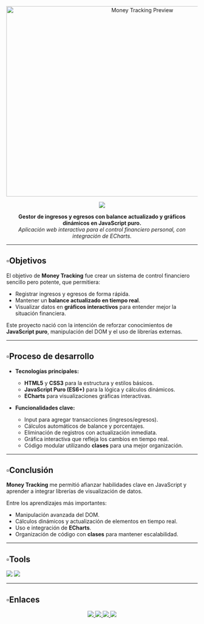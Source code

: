 <p align="center">
  <img src="https://i.postimg.cc/43rF5vXB/MONEY-TRACKING-1.webp" alt="Money Tracking Preview" width="700" height="500" />
</p>

<div align="center">
  <img src="https://readme-typing-svg.herokuapp.com/?font=Chela%20One&size=55&center=true&vCenter=true&width=500&height=70&duration=4000&lines=Money+Tracking;&color=fff;" />
</div>

<p align="center">
  <strong>Gestor de ingresos y egresos con balance actualizado y gráficos dinámicos en JavaScript puro.</strong><br/>
  <em>Aplicación web interactiva para el control financiero personal, con integración de ECharts.</em>
</p>

---

## ▫️Objetivos

El objetivo de **Money Tracking** fue crear un sistema de control financiero sencillo pero potente, que permitiera:

- Registrar ingresos y egresos de forma rápida.
- Mantener un **balance actualizado en tiempo real**.
- Visualizar datos en **gráficos interactivos** para entender mejor la situación financiera.

Este proyecto nació con la intención de reforzar conocimientos de **JavaScript puro**, manipulación del DOM y el uso de librerías externas.

---

## ▫️Proceso de desarrollo

- **Tecnologías principales:**
  - **HTML5** y **CSS3** para la estructura y estilos básicos.
  - **JavaScript Puro (ES6+)** para la lógica y cálculos dinámicos.
  - **ECharts** para visualizaciones gráficas interactivas.

- **Funcionalidades clave:**
  - Input para agregar transacciones (ingresos/egresos).
  - Cálculos automáticos de balance y porcentajes.
  - Eliminación de registros con actualización inmediata.
  - Gráfica interactiva que refleja los cambios en tiempo real.
  - Código modular utilizando **clases** para una mejor organización.

---

## ▫️Conclusión

**Money Tracking** me permitió afianzar habilidades clave en JavaScript y aprender a integrar librerías de visualización de datos.

Entre los aprendizajes más importantes:
- Manipulación avanzada del DOM.
- Cálculos dinámicos y actualización de elementos en tiempo real.
- Uso e integración de **ECharts**.
- Organización de código con **clases** para mantener escalabilidad.

---

## ▫️Tools

<img src="https://skillicons.dev/icons?i=html,css,javascript" />  
<img src="https://img.shields.io/badge/ECharts-black?style=for-the-badge&logo=apacheecharts&logoColor=white" />

---

## ▫️Enlaces

<div align="center"> 
  <a href="https://money-tracking-two.vercel.app/" target="_blank">
    <img src="https://img.shields.io/badge/Website-1a73e8?style=for-the-badge&logo=google-chrome&logoColor=white" />
  </a>
  <a href="https://discord.gg/RMrVdprfJe" target="_blank">
    <img src="https://img.shields.io/badge/Discord-5865F2?style=for-the-badge&logo=discord&logoColor=white" />
  </a>
  <a href="https://www.linkedin.com/in/stivcode21/" target="_blank" >
    <img src="https://img.shields.io/badge/LinkedIn-0077B5?style=for-the-badge&logo=linkedin&logoColor=white" />
  </a>
  <a href="https://www.stivcode.com/" target="_blank">
     <img src="https://img.shields.io/badge/Portfolio-FF5722?style=for-the-badge&logo=todoist&logoColor=white" />
  </a>
</div>
